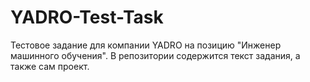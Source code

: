 # YADRO-Test-Task
Тестовое задание для компании YADRO на позицию "Инженер машинного обучения". В репозитории содержится текст задания, а также сам проект.
